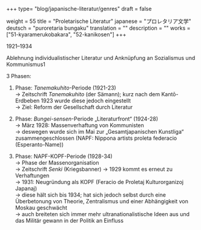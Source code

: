 +++
type= "blog/japanische-literatur/genres"
draft = false

weight = 55
title = "Proletarische Literatur"
japanese = "プロレタリア文学"
deutsch = "puroretaria bungaku"
translation = ""
description = ""
works = ["51-kyaramerukobakara", "52-kanikosen"]
+++

1921–1934

Ablehnung individualistischer Literatur und Anknüpfung an Sozialismus und Kommunismus1

3 Phasen:

1. Phase: _Tanemakuhito_-Periode (1921-23)  
-> Zeitschrift _Tanemakuhito_ (der Sämann); kurz nach dem Kantō-Erdbeben 1923 wurde diese jedoch eingestellt  
-> Ziel: Reform der Gesellschaft durch Literatur

2. Phase: _Bungei-sensen_-Periode „Literaturfront“ (1924-28)  
-> März 1928: Massenverhaftung von Kommunisten  
-> deswegen wurde sich im Mai zur „Gesamtjapanischen Kunstliga“ zusammengeschlossen (NAPF: Nippona artists proleta federacio (Esperanto-Name))

3. Phase: NAPF-KOPF-Periode (1928-34)  
-> Phase der Massenorganisation  
-> Zeitschrift _Senki_ (Kriegsbanner) -> 1929 kommt es erneut zu Verhaftungen  
-> 1931: Neugründung als KOPF (Feracio de Proletaj Kulturorganizoj Japanaj)  
-> diese hält sich bis 1934; hat sich jedoch selbst durch eine Überbetonung von Theorie, Zentralismus und einer Abhängigkeit von Moskau geschwächt  
-> auch breiteten sich immer mehr ultranationalistische Ideen aus und das Militär gewann in der Politik an Einfluss  
